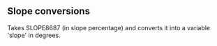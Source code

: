 ## Slope conversions

Takes SLOPE8687 (in slope percentage) and converts it into a variable 'slope' in degrees.
